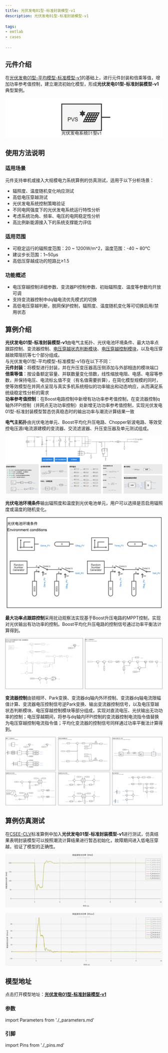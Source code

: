 ```yaml
---
title: 光伏发电01型-标准封装模型-v1
description: 光伏发电01型-标准封装模型-v1

tags:
- emtlab
- cases

---
```



## 元件介绍

在[光伏发电01型-平均模型-标准模型-v1](../../10-pvs/10-pvs_01/20-pvs_01-avm-std-v1/index.md)的基础上，进行元件封装和倍乘等值，增加功率参考值控制，建立潮流初始化模型，形成**光伏发电01型-标准封装模型-v1**典型案例。  

![元件图形](./pvs_01-avm-stdm-graphic.png "元件图形")

## 使用方法说明

### 适用场景  

元件支持单机或接入大规模电力系统算例的仿真测试，适用于以下分析场景：
   + 辐照度、温度随机变化响应测试  
   + 高低电压穿越测试  
   + 光伏发电系统控制策略验证  
   + 不同电网强度下的光伏发电系统运行特性分析 
   + 考虑系统功角、频率、电压的电网稳定性分析
   + 高比例新能源接入下的系统支撑能力评估  

### 适用范围  
   + 可稳定运行的辐照度范围：20 ~ 1200W/m^2，温度范围：-40 ~ 80°C  
   + 建议步长范围：1~50μs  
   + 高低压穿越成功的短路比≥1.5  

### 功能概述  
   + 电压穿越控制详细参数、变流器PI控制参数、初始辐照度、温度等参数均开放可调  
   + 支持变流器控制中dq轴电流优先模式的切换  
   + 高低电压穿越判断，脱网保护控制，辐照度、温度随机变化等可切换启用/禁用状态
  
## 算例介绍

**光伏发电01型-标准封装模型-v1**由电气主拓扑、光伏电池环境条件、最大功率点跟踪控制、变流器控制、[电压穿越状态判断模块](../../../20-wind-power-system/70-voltage-ride-though-model/10-vrt_sd-stdm-v1/index.md)、[电压穿越控制模块](../../../20-wind-power-system/70-voltage-ride-though-model/20-vrt_ctrl-stdm-v1/index.md)，以及电压穿越故障阻抗等七个部分组成。  
与光伏发电01型-平均模型-标准模型-v1存在以下不同：  
**元件封装**：将模型进行封装，并在升压变压器高压侧添加与外部相连的模块端口  
**倍乘等值**：按设备额定容量、并联数量变化倍数，线性缩放电阻、电感、电容等参数，并保持电压、电流标幺值不变（有名值需要折算），在简化模型规模的同时，使等效模型在并网点呈现与真实多机系统相似的功率输出和动态响应，从而满足系统级稳定性分析的需求  
**功率参考值控制**：在Boost电路控制中新增有功功率参考值控制，在变流器控制q轴外环PI控制（并网点无功功率控制）处新增无功功率参考值控制，实现光伏发电01型-标准封装模型暂态仿真稳态时的输出功率与潮流计算结果一致  


**电气主拓扑**由光伏电池单元、Boost平均化升压电路、Chopper斩波电路、等效受控电压源/电流源建模的变流器、交流滤波器、升压变压器及单元测试组成。  

  ![电气主拓扑](./pvs_01-avm-stdm-main.png "电气主拓扑")


**光伏电池环境条件**输出辐照度和温度到光伏电池单元，用户可以选择是否启用辐照度或温度的随机变化。  

![光伏电池环境条件](./pvs-01-avm-stdm-environment.png "光伏电池环境条件")


**最大功率点跟踪控制**采用扰动观察法实现基于Boost升压电路的MPPT控制，实现对光伏输出有功功率的控制。Boost平均化升压电路的控制信号通过功率平衡法计算得到。  

![最大功率点跟踪控制](./pvs_01-avm-stdm-mppt.png "最大功率点跟踪控制")


**变流器控制**由锁相环、Park变换、变流器dq轴内外环控制、变流器dq轴电流限幅值计算、变流器电压控制信号逆Park变换、输出变流器控制信号，以及电压穿越状态判断模块、电压穿越控制模块等部分组成，实现对直流电压、光伏输出无功功率的控制；电压穿越期间，将参与dq轴内环PI控制的变流器控制电流指令值替换为电压穿越控制电流指令值；平均化变流器的控制信号同样通过功率平衡法计算得到。  

![变流器控制](./pvs_01-avm-stdm-vsc.png "变流器控制")
  
## 算例仿真测试

在[CSEE-CLV](../../../../20-academic-cases/50-csee-standard-cases/60-csee_vs_clv-v1/index.md)标准算例中加入**光伏发电01型-标准封装模型-v1**进行测试，仿真结果表明封装模型可以按照潮流计算结果进行暂态初始化，故障期间进入低电压穿越，验证了模型的正确性。  

![有功功率仿真结果](./pvs_01-avm-stdm-p.png "有功功率仿真结果")  

![无功功率仿真结果](./pvs_01-avm-stdm-q.png "无功功率仿真结果")  

## 模型地址

点击打开模型地址：[**光伏发电01型-标准封装模型-v1**](https://cloudpss.net/model/open-cloudpss/PVS_01-avm-stdm-v1b1)  


### 参数

import Parameters from './_parameters.md'

<Parameters/>

### 引脚

import Pins from './_pins.md'

<Pins/>


<!-- 
## 附：修改及调试日志

+ 20250729 基于光伏发电01型-平均模型-标准模型，进行功率倍乘，建立潮流初始化模型，新增功率参考值控制方式，形成光伏发电01型-平均模型-封装模型  
+ 20250807 新增变流器控制q轴外环PI参数

-->
